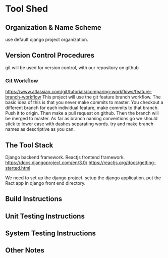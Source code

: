 # Tool Shed

## Organization & Name Scheme
use default django project organization.

## Version Control Procedures
git will be used for version control, with our repository on github
### Git Workflow
https://www.atlassian.com/git/tutorials/comparing-workflows/feature-branch-workflow
This project will use the git feature branch workflow. The basic idea of this is that you never make commits to master. You checkout a different branch for each individual feature, make commits to that branch. Push it to origin. Then make a pull request on github. Then the branch will be merged to master.
As far as branch naming conventions go we should stick to lower case with dashes separating words. try and make branch names as descriptive as you can.

## The Tool Stack 
Django backend framework. Reactjs frontend framework.
https://docs.djangoproject.com/en/3.0/
https://reactjs.org/docs/getting-started.html

We need to set up the django project. setup the django application. put the Ract app in django front end directory.

## Build Instructions

## Unit Testing Instructions

## System Testing Instructions

## Other Notes

